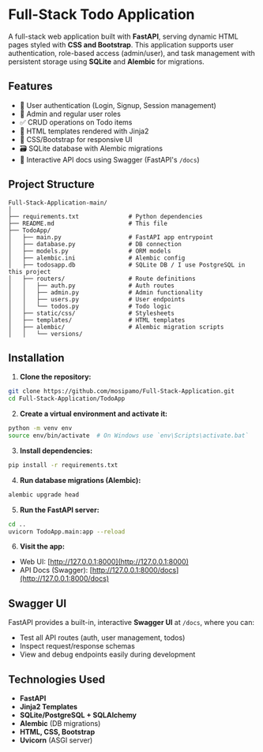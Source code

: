 # Full-Stack Todo Application

A full-stack web application built with **FastAPI**, serving dynamic HTML pages styled with **CSS and Bootstrap**. This application supports user authentication, role-based access (admin/user), and task management with persistent storage using **SQLite** and **Alembic** for migrations.

## Features

- 🔐 User authentication (Login, Signup, Session management)
- 👤 Admin and regular user roles
- ✅ CRUD operations on Todo items
- 📄 HTML templates rendered with Jinja2
- 🎨 CSS/Bootstrap for responsive UI
- 🗃️ SQLite database with Alembic migrations
- 🧪 Interactive API docs using Swagger (FastAPI's `/docs`)

## Project Structure

```
Full-Stack-Application-main/
│
├── requirements.txt              # Python dependencies
├── README.md                     # This file
├── TodoApp/
│   ├── main.py                   # FastAPI app entrypoint
│   ├── database.py               # DB connection
│   ├── models.py                 # ORM models
│   ├── alembic.ini               # Alembic config
│   ├── todosapp.db               # SQLite DB / I use PostgreSQL in this project
│   ├── routers/                  # Route definitions
│   │   ├── auth.py               # Auth routes
│   │   ├── admin.py              # Admin functionality
│   │   ├── users.py              # User endpoints
│   │   └── todos.py              # Todo logic
│   ├── static/css/               # Stylesheets
│   ├── templates/                # HTML templates
│   ├── alembic/                  # Alembic migration scripts
│   │   └── versions/
```

## Installation

1. **Clone the repository:**

```bash
git clone https://github.com/mosipamo/Full-Stack-Application.git
cd Full-Stack-Application/TodoApp
```

2. **Create a virtual environment and activate it:**

```bash
python -m venv env
source env/bin/activate  # On Windows use `env\Scripts\activate.bat`
```

3. **Install dependencies:**

```bash
pip install -r requirements.txt
```

4. **Run database migrations (Alembic):**

```bash
alembic upgrade head
```

5. **Run the FastAPI server:**

```bash
cd ..
uvicorn TodoApp.main:app --reload
```

6. **Visit the app:**

- Web UI: [http://127.0.0.1:8000](http://127.0.0.1:8000)
- API Docs (Swagger): [http://127.0.0.1:8000/docs](http://127.0.0.1:8000/docs)

## Swagger UI

FastAPI provides a built-in, interactive **Swagger UI** at `/docs`, where you can:

- Test all API routes (auth, user management, todos)
- Inspect request/response schemas
- View and debug endpoints easily during development

## Technologies Used

- **FastAPI**
- **Jinja2 Templates**
- **SQLite/PostgreSQL + SQLAlchemy**
- **Alembic** (DB migrations)
- **HTML, CSS, Bootstrap**
- **Uvicorn** (ASGI server)
